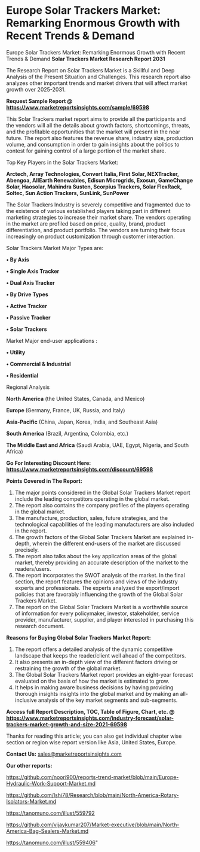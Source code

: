 # Europe Solar Trackers Market: Remarking Enormous Growth with Recent Trends & Demand
Europe Solar Trackers Market: Remarking Enormous Growth with Recent Trends & Demand
<strong>Solar Trackers Market Research Report 2031</strong>

The Research Report on Solar Trackers Market is a Skillful and Deep Analysis of the Present Situation and Challenges. This research report also analyzes other important trends and market drivers that will affect market growth over 2025-2031.

<strong>Request Sample Report @ <a href=https://www.marketreportsinsights.com/sample/69598>https://www.marketreportsinsights.com/sample/69598</a></strong>

This Solar Trackers market report aims to provide all the participants and the vendors will all the details about growth factors, shortcomings, threats, and the profitable opportunities that the market will present in the near future. The report also features the revenue share, industry size, production volume, and consumption in order to gain insights about the politics to contest for gaining control of a large portion of the market share.

Top Key Players in the Solar Trackers Market:

<strong>Arctech, Array Technologies, Convert Italia, First Solar, NEXTracker, Abengoa, AllEarth Renewables, Edisun Microgrids, Exosun, GameChange Solar, Haosolar, Mahindra Susten, Scorpius Trackers, Solar FlexRack, Soltec, Sun Action Trackers, SunLink, SunPower</strong>

The Solar Trackers Industry is severely competitive and fragmented due to the existence of various established players taking part in different marketing strategies to increase their market share. The vendors operating in the market are profiled based on price, quality, brand, product differentiation, and product portfolio. The vendors are turning their focus increasingly on product customization through customer interaction.

Solar Trackers Market Major Types are:

<strong>• By Axis

• Single Axis Tracker

• Dual Axis Tracker

• By Drive Types

• Active Tracker

• Passive Tracker

• Solar Trackers</strong>

Market Major end-user applications :

<strong>• Utility

• Commercial & Industrial

• Residential</strong>

Regional Analysis

</u><strong><b>North America</b></strong> (the United States, Canada, and Mexico)

<strong><b>Europe </b></strong>(Germany, France, UK, Russia, and Italy)

<strong><b>Asia-Pacific</b></strong> (China, Japan, Korea, India, and Southeast Asia)

<strong><b>South America</b></strong> (Brazil, Argentina, Colombia, etc.)

<strong><b>The Middle East and Africa</b></strong> (Saudi Arabia, UAE, Egypt, Nigeria, and South Africa)

<strong>Go For Interesting Discount Here: <a href=https://www.marketreportsinsights.com/discount/69598>https://www.marketreportsinsights.com/discount/69598</a></strong>

<strong>Points Covered in The Report:</strong>
<ol>
  <li>The major points considered in the Global Solar Trackers Market report include the leading competitors operating in the global market.</li>
  <li>The report also contains the company profiles of the players operating in the global market.</li>
  <li>The manufacture, production, sales, future strategies, and the technological capabilities of the leading manufacturers are also included in the report.</li>
  <li>The growth factors of the Global Solar Trackers Market are explained in-depth, wherein the different end-users of the market are discussed precisely.</li>
  <li>The report also talks about the key application areas of the global market, thereby providing an accurate description of the market to the readers/users.</li>
  <li>The report incorporates the SWOT analysis of the market. In the final section, the report features the opinions and views of the industry experts and professionals. The experts analyzed the export/import policies that are favorably influencing the growth of the Global Solar Trackers Market.</li>
  <li>The report on the Global Solar Trackers Market is a worthwhile source of information for every policymaker, investor, stakeholder, service provider, manufacturer, supplier, and player interested in purchasing this research document.</li>
</ol>
<strong>Reasons for Buying Global Solar Trackers Market Report:</strong>

<ol>
  <li>The report offers a detailed analysis of the dynamic competitive landscape that keeps the reader/client well ahead of the competitors.</li>
  <li>It also presents an in-depth view of the different factors driving or restraining the growth of the global market.</li>
  <li>The Global Solar Trackers Market report provides an eight-year forecast evaluated on the basis of how the market is estimated to grow.</li>
  <li>It helps in making aware business decisions by having providing thorough insights insights into the global market and by making an all-inclusive analysis of the key market segments and sub-segments.</li>
</ol>
<strong>Access full Report Description, TOC, Table of Figure, Chart, etc. @ <a href=https://www.marketreportsinsights.com/industry-forecast/solar-trackers-market-growth-and-size-2021-69598>https://www.marketreportsinsights.com/industry-forecast/solar-trackers-market-growth-and-size-2021-69598</a></strong>


Thanks for reading this article; you can also get individual chapter wise section or region wise report version like Asia, United States, Europe.

<strong>Contact Us:</strong>
sales@marketreportsinsights.com

<strong>Our other reports:</strong>

<a href=https://github.com/noori900/reports-trend-market/blob/main/Europe-Hydraulic-Work-Support-Market.md>https://github.com/noori900/reports-trend-market/blob/main/Europe-Hydraulic-Work-Support-Market.md</a>

<a href=https://github.com/Ishi78/Research/blob/main/North-America-Rotary-Isolators-Market.md>https://github.com/Ishi78/Research/blob/main/North-America-Rotary-Isolators-Market.md</a>

<a href=https://tanomuno.com/illust/559792>https://tanomuno.com/illust/559792</a>

<a href=https://github.com/vijaykumar207/Market-executive/blob/main/North-America-Bag-Sealers-Market.md>https://github.com/vijaykumar207/Market-executive/blob/main/North-America-Bag-Sealers-Market.md</a>

<a href=https://tanomuno.com/illust/559406>https://tanomuno.com/illust/559406</a>"
